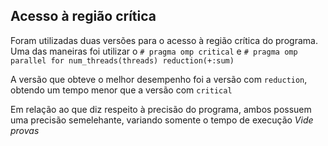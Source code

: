 ## Acesso à região crítica

Foram utilizadas duas versões para o acesso à região crítica do programa.
Uma das maneiras foi utilizar o ``` # pragma omp critical ``` e ``` # pragma omp parallel for num_threads(threads) reduction(+:sum) ```

A versão que obteve o melhor desempenho foi a versão com ``` reduction ```, obtendo um tempo menor que a versão com ``` critical ```

Em relação ao que diz respeito à precisão do programa, ambos possuem uma precisão semelehante, variando somente o tempo de execução
_Vide provas_
